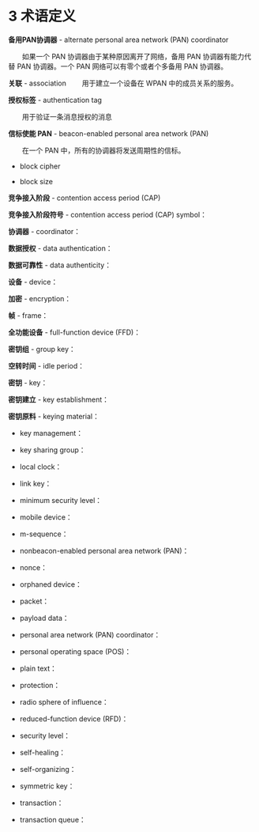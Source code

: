 # 3 术语定义

**备用PAN协调器** - alternate personal area network (PAN) coordinator

　　如果一个 PAN 协调器由于某种原因离开了网络，备用 PAN 协调器有能力代替 PAN 协调器。一个 PAN 网络可以有零个或者个多备用 PAN 协调器。
  
**关联** - association
　　用于建立一个设备在 WPAN 中的成员关系的服务。
  
**授权标签** - authentication tag 

　　用于验证一条消息授权的消息
  
**信标使能 PAN** - beacon-enabled personal area network (PAN)

　　在一个 PAN 中，所有的协调器将发送周期性的信标。
  
 - block cipher


 - block size


**竞争接入阶段** - contention access period (CAP)


**竞争接入阶段符号** - contention access period (CAP) symbol：


**协调器** - coordinator：


 **数据授权** - data authentication：


**数据可靠性** - data authenticity：


**设备** - device：


**加密** - encryption：


**帧** - frame：


**全功能设备** - full-function device (FFD)：


**密钥组** - group key：


**空转时间** - idle period：


**密钥** - key：


**密钥建立** - key establishment：


**密钥原料** - keying material：


 - key management：


 - key sharing group：


 - local clock：


 - link key：


 - minimum security level：


 - mobile device：


 - m-sequence：


 - nonbeacon-enabled personal area network (PAN)：


 - nonce：


 - orphaned device：


 - packet：


 - payload data：


 - personal area network (PAN) coordinator：


 - personal operating space (POS)：


 - plain text：


 - protection：


 - radio sphere of influence：


 - reduced-function device (RFD)：


 - security level：


 - self-healing：


 - self-organizing：


 - symmetric key：


 - transaction：


 - transaction queue：